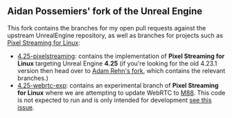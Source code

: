 ## Aidan Possemiers' fork of the Unreal Engine

This fork contains the branches for my open pull requests against the upstream UnrealEngine repository, as well as branches for projects such as [Pixel Streaming for Linux](https://adamrehn.com/articles/pixel-streaming-in-linux-containers/):

- [4.25-pixelstreaming](https://github.com/ImmortalEmperor/UnrealEngine/tree/4.25-pixelstreaming): contains the implementation of **Pixel Streaming for Linux** targeting Unreal Engine **4.25** (if you're looking for the old 4.23.1 version then head over to [Adam Rehn's fork](https://github.com/adamrehn/UnrealEngine/tree/4.23.1-pixelstreaming), which contains the relevant branches.)
- [4.25-webrtc-exp](https://github.com/ImmortalEmperor/UnrealEngine/tree/4.25-webrtc-exp): contains an experimental branch of **Pixel Streaming for Linux** where we are attempting to update WebRTC to [M88](https://groups.google.com/g/discuss-webrtc/c/A0FjOcTW2c0/m/wd1TNLqQCAAJ). This code is not expected to run and is only intended for development [see this issue](https://github.com/ImmortalEmperor/UnrealEngine/issues/4).
